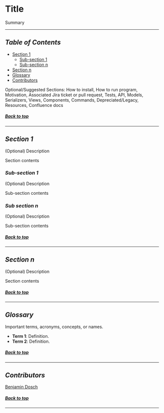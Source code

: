 # Title
Summary

------
## *Table of Contents*

  * [Section 1](#section-1)
    * [Sub-section 1](#sub-section-1)
    * [Sub-section n](#sub-section-n)
  * [Section n](#section-n)
  * [Glossary](#glossary)
  * [Contributors](#contributors)

  Optional/Suggested Sections: How to install, How to run program,
      Motivation, Associated Jira ticket or pull request, Tests, API,
      Models, Serializers, Views, Components, Commands,
      Depreciated/Legacy, Resources, Confluence docs


##### [Back to top](#title)
------
## *Section 1*
(Optional) Description

Section contents

### *Sub-section 1*
(Optional) Description

Sub-section contents

### *Sub section n*
(Optional) Description

Sub-section contents


##### [Back to top](#title)
------
## *Section n*
(Optional) Description

Section contents


##### [Back to top](#title)
------
## *Glossary*
Important terms, acronyms, concepts, or names.

* **Term 1**: Definition.
* **Term 2**: Definition.


##### [Back to top](#title)
------
## *Contributors*

[Benjamin Dosch](https://github.com/BenDosch)


##### [Back to top](#title)
------
